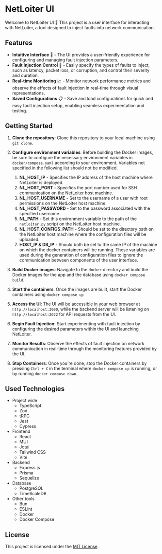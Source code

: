 # NetLoiter UI
Welcome to NetLoiter UI 👋 This project is a user interface for interacting with NetLoiter, a tool
designed to inject faults into network communication.

## Features
- **Intuitive Interface** 🚀 - The UI provides a user-friendly experience for configuring and managing fault injection parameters.
- **Fault Injection Control** 💉 - Easily specify the types of faults to inject, such as latency, packet loss, or corruption, and control their severity and duration.
- **Real-time Monitoring** 📈 - Monitor network performance metrics and observe the effects of fault injection in real-time through visual representations.
- **Saved Configurations** 📋 - Save and load configurations for quick and easy fault injection setup, enabling seamless experimentation and testing.

[//]: # (Docker v24.0.5, Docker Compose v2.20.3)

## Getting Started
1. **Clone the repository**: Clone this repository to your local machine using `git clone`.
2. **Configure environment variables**: Before building the Docker images, be sure to configure the necessary environment
   variables in `docker/compose.yaml` according to your environment. Variables not specified in the following list should not be modified.
   1. **NL_HOST_IP** - Specifies the IP address of the host machine where NetLoiter is deployed. 
   2. **NL_HOST_PORT** - Specifies the port number used for SSH communication on the NetLoiter host machine.
   3. **NL_HOST_USERNAME** - Set to the username of a user with root permissions on the NetLoiter host machine.
   4. **NL_HOST_PASSWORD** - Set to the password associated with the specified username.
   5. **NL_PATH** - Set this environment variable to the path of the `netloiter.py` script on the NetLoiter host machine.
   6. **NL_HOST_CONFIGS_PATH** - Should be set to the directory path on the NetLoiter host machine where the configuration files will be uploaded.
   7. **HOST_IP & DB_IP** - Should both be set to the same IP of the machine on which the docker containers will be running.
   These variables are used during the generation of configuration files to ignore the communication between components of the user interface.

3. **Build Docker images**: Navigate to the `docker` directory and build the Docker images for the app and the database using
`docker compose build`.
4. **Start the containers**: Once the images are built, start the Docker containers using `docker compose up`
5. **Access the UI**: The UI will be accessible in your web browser at `http://localhost:3000`, while the backend server
   will be listening on `http://localhost:2022` for API requests from the UI.
6. **Begin Fault Injection**: Start experimenting with fault injection by configuring the desired parameters within the UI and launching NetLoiter.
7. **Monitor Results**: Observe the effects of fault injection on network communication in real-time through the monitoring features provided by the UI.
8. **Stop Containers**: Once you're done, stop the Docker containers by pressing `Ctrl + C` in the terminal where `docker compose up` is running, or by running `docker compose down`.

## Used Technologies
- Project wide
  - TypeScript
  - Zod
  - tRPC
  - Jest
  - Cypress
- Frontend
  - React
  - MUI
  - Jotai
  - Tailwind CSS
  - Vite
- Backend
  - Express.js
  - Prisma
  - Sequelize
- Database
  - PostgreSQL
  - TimeScaleDB
- Other tools
  - Bun
  - ESLint
  - Docker
  - Docker Compose

## License
This project is licensed under the [MIT License](LICENSE).
